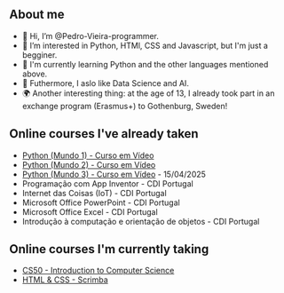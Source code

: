 ## About me
- 👋 Hi, I’m @Pedro-Vieira-programmer.
- 👀 I’m interested in Python, HTMl, CSS and Javascript, but I'm just a begginer.
- 🌱 I'm currently learning Python and the other languages mentioned above.
- 🤖 Futhermore, I aslo like Data Science and AI.
- 🌍 Another interesting thing: at the age of 13, I already took part in an exchange program (Erasmus+) to Gothenburg, Sweden!

## Online courses I've already taken
- [Python (Mundo 1) - Curso em Vídeo](https://www.cursoemvideo.com/curso/python-3-mundo-1/)
- [Python (Mundo 2) - Curso em Vídeo](https://www.cursoemvideo.com/curso/python-3-mundo-2/)
- [Python (Mundo 3) - Curso em Vídeo](https://www.cursoemvideo.com/curso/python-3-mundo-3/) - 15/04/2025
- Programação com App Inventor - CDI Portugal
- Internet das Coisas (IoT) - CDI Portugal
- Microsoft Office PowerPoint - CDI Portugal
- Microsoft Office Excel - CDI Portugal
- Introdução à computação e orientação de objetos - CDI Portugal

## Online courses I'm currently taking
- [CS50 - Introduction to Computer Science](https://cs50.harvard.edu/)
- [HTML & CSS - Scrimba](https://scrimba.com/)

<!---
Pedro-Vieira-programmer/Pedro-Vieira-programmer is a ✨ special ✨ repository because its `README.md` (this file) appears on your GitHub profile.
You can click the Preview link to take a look at your changes.
--->
